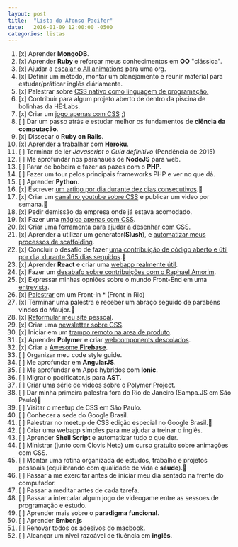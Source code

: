 ```yaml
---
layout: post
title:  "Lista do Afonso Pacifer"
date:   2016-01-09 12:00:00 -0500
categories: listas
---
```


1. [x] Aprender **MongoDB**.
1. [x] Aprender **Ruby** e reforçar meus conhecimentos em **OO** "clássica".
1. [x] Ajudar a [escalar o All animations](https://github.com/all-animation/all-animation/issues/19) para uma org.
1. [x] Definir um método, montar um planejamento e reunir material para estudar/práticar inglês diáriamente.
1. [x] Palestrar sobre [CSS nativo como linguagem de programação.](https://speakerdeck.com/afonsopacifer/css-as-a-programing-language)
1. [x] Contribuir para algum projeto aberto de dentro da piscina de bolinhas da HE:Labs.
1. [x] Criar um [jogo apenas com CSS](https://github.com/afonsopacifer/egg-emergency) ;)
1. [ ] Dar um passo atrás e estudar melhor os fundamentos de **ciência da computação**.
1. [x] Dissecar o **Ruby on Rails**.
1. [x] Aprender a trabalhar com **Heroku**.
1. [ ] Terminar de ler *Javascript o Guia definitivo* (Pendência de 2015)
1. [ ] Me aprofundar nos paranauês de **NodeJS** para web.
1. [ ] Parar de bobeira e fazer as pazes com o **PHP**.
1. [ ] Fazer um tour pelos principais frameworks PHP e ver no que dá.
1. [ ] Aprender **Python**.
1. [x] Escrever [um artigo por dia durante dez dias consecutivos](http://codepen.io/afonsopacifer/posts/popular/?grid_type=list).:sparkling_heart:
1. [x] Criar um [canal no youtube sobre CSS](https://www.youtube.com/channel/UC9d_htYmYYFUXB2vBKx4NgA) e publicar um video por semana.:sparkling_heart:
1. [x] Pedir demissão da empresa onde já estava acomodado.
1. [x] Fazer uma [mágica apenas com CSS](http://afonsopacifer.github.io/css-magic/).
1. [x] Criar uma [ferramenta para ajudar a desenhar com CSS](https://github.com/afonsopacifer/da-vinci-css).
1. [x] Aprender a utilizar um generator(**Slush**), e [automatizar meus processos de scaffolding](https://github.com/search?q=user%3Aafonsopacifer+slush).
1. [x] Concluir o desafio de fazer [uma contribuição de código aberto e útil por dia, durante 365 dias seguidos](https://github.com/afonsopacifer/commit-wars).:sparkling_heart:
1. [x] Aprender **React** e criar uma [webapp realmente útil](http://afonsopacifer.github.io/react-pomodoro/).
1. [x] Fazer um [desabafo sobre contribuições com o Raphael Amorim](https://www.youtube.com/watch?v=n9967Iw6Ql0).
1. [x] Expressar minhas opniões sobre o mundo Front-End em uma [entrevista](https://www.youtube.com/watch?v=ck7pYoDDD5s).
1. [x] [Palestrar](https://speakerdeck.com/afonsopacifer/o-que-ha-de-novo-no-html5-dot-1) em um Front-in * (Front in Rio)
1. [x] Terminar uma palestra e receber um abraço seguido de parabéns vindos do Maujor.:sparkling_heart:
1. [x] [Reformular meu site pessoal](http://afonsopacifer.com/).
1. [x] Criar uma [newsletter sobre CSS](http://us13.campaign-archive1.com/?u=1a0f9fcb157dd48548cf5b618&id=1845db2d7d&e=[UNIQID]).
1. [x] Iniciar em um [trampo remoto na area de produto](https://github.com/nutriotos).
1. [x] Aprender **Polymer** e criar [webcomponents descolados](https://customelements.io/afonsopacifer).
1. [x] Criar a [Awesome **Firebase**](https://github.com/afonsopacifer/awesome-firebase).
1. [ ] Organizar meu code style guide.
1. [ ] Me aprofundar em **AngularJS**.
1. [ ] Me aprofundar em Apps hybridos com **Ionic**.
1. [ ] Migrar o pacificator.js para **AST**.
1. [ ] Criar uma série de videos sobre o Polymer Project.
1. [ ] Dar minha primeira palestra fora do Rio de Janeiro (Sampa.JS em São Paulo):sparkling_heart:
1. [ ] Visitar o meetup de CSS em São Paulo.
1. [ ] Conhecer a sede do Google Brasil.
1. [ ] Palestrar no meetup de CSS edição especial no Google Brasil.:sparkling_heart:
1. [ ] Criar uma webapp simples para me ajudar a treinar o inglês.
1. [ ] Aprender **Shell Script** e automatizar tudo o que der.
1. [ ] Ministrar (junto com Clovis Neto) um curso gratuito sobre animações com CSS.
1. [ ] Montar uma rotina organizada de estudos, trabalho e projetos pessoais (equilibrando com qualidade de vida e **sáude**).:sparkling_heart:
1. [ ] Passar a me exercitar antes de iniciar meu dia sentado na frente do computador.
1. [ ] Passar a meditar antes de cada tarefa.
1. [ ] Passar a intercalar algum jogo de videogame entre as sessoes de programação e estudo.
1. [ ] Aprender mais sobre o **paradigma funcional**.
1. [ ] Aprender **Ember.js**
1. [ ] Renovar todos os adesivos do macbook.
1. [ ] Alcançar um nível razoável de fluência em **inglês**.
